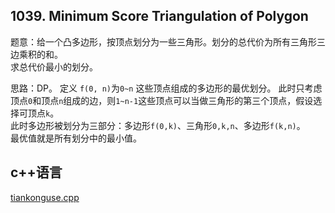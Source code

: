 ## 1039. Minimum Score Triangulation of Polygon  

题意：给一个凸多边形，按顶点划分为一些三角形。划分的总代价为所有三角形三边乘积的和。  
求总代价最小的划分。  


思路：DP。
定义 `f(0, n)`为`0~n` 这些顶点组成的多边形的最优划分。
此时只考虑顶点`0`和顶点`n`组成的边，则`1~n-1`这些顶点可以当做三角形的第三个顶点，假设选择可顶点`k`。  
此时多边形被划分为三部分：多边形`f(0,k)`、三角形`0,k,n`、多边形`f(k,n)`。  
最优值就是所有划分中的最小值。  


## c++语言  

[tiankonguse.cpp](./tiankonguse.cpp)


